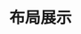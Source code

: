 # 布局展示

<div id="ex-grid-01">
  <Row>
    <i-col span="4">
      <reportlist :layout.sync="layout"></reportlist>
    </i-col>
    <i-col span="20">
      <grid-layout
            ref="gridlayout"
            :layout.sync="newlayout"
            :col-num="6"
            :row-height="150"
            :is-draggable="true"
            :is-resizable="true"
            :is-mirrored="false"
            :margin="[10, 10]"
            :use-css-transforms="true"
            :vertical-compact="true"
    >
        <!-- <component v-for="item in layout" :is="item.type" :item="item"></component> -->
        <grid-item :ref="'gi_'+item.i" v-for="item in newlayout" :key="item.i" :x="item.x" :y="item.y" :w="item.w" :h="item.h" :i="item.i" @resized="resizedEvent">
          <component :ref="item.i" :is="item.type" :item="item" :on-load-data="onLoadData"></component>
        </grid-item>
      </grid-layout>
    </i-col>
  </Row>
</div>
<style>
.vue-grid-item {
  border: solid gray 1px;
}
.ivu-card-head p {
  margin-bottom: 0px;
}
</style>
<script>
Vue.component('reportlist', {
  template: [
    '<Card title="可用报表" icon="ios-stats" :padding="0">',
      '<CellGroup @on-click="handleClick">',
          '<Cell v-for="item in layout" :name="item.i" :title="item.title" :selected="item.visiable" >',
            '<Icon v-if="item.visiable" type="md-checkmark" slot="extra"/>',
          '</Cell>',
      '</CellGroup>',
    '</Card>'
  ].join(''),
  props: ['layout'],
  methods: {
    handleClick: function(name) {
      for(var i=0, len=this.layout.length; i<len; i++) {
        if(this.layout[i].i === name) {
          var visiable = this.layout[i].visiable || false
          this.$set(this.layout[i], 'visiable', !visiable)
          if (visiable){
            this.$set(this.layout[i], 'x', 0)
            this.$set(this.layout[i], 'y', 0)
          }
          break
        }
      }
    }
  }
})
Vue.component('chartunit', {
  template: '<chart ref="chart" :options="item.options"></chart>',
  props: ['item', 'onLoadData'],
  methods: {
    resize: function(ow, oh) {
      var rect = this.$parent.calcPosition(this.item.x, this.item.y, this.item.w, this.item.h)
      var w = ow || rect.width
      var h = oh || rect.height
      this.$refs.chart.resize({width: w, height: h})
    },
    load: function(){
      var self = this
      if (this.onLoadData) {
        var callback = function (data) {
          self.$refs.chart.hideLoading()
          if (data) {
            self.$refs.chart.mergeOptions(data)
          }
        }
        this.$refs.chart.showLoading()
        this.onLoadData(this.item, callback)
      }
    }
  },
  mounted: function() {
    this.$nextTick(function(){
      this.resize()
      this.load()
    })
  }
})
Vue.component('sheetunit', {
  template: '<grid ref="grid" :data="item.options" style="margin:10px;"></grid>',
  props: ['item', 'onLoadData'],
  methods: {
    resize: function(ow, oh) {
      var w = ow || (this.$parent.$el.offsetWidth - 20)
      var h = oh || (this.$parent.$el.offsetHeight)
      this.$refs.grid.resize(w, h)
    },
    load: function(){
      var self = this
      if (this.onLoadData) {
        var callback = function (data) {
          if (data)
            self.$refs.grid.mergeOptions(data)
        }
        this.onLoadData(this.item, callback)
      }
    }
  },
  mounted: function() {
    this.resize()
    this.load()
  }
})
var chart1 = {type: 'chartunit', title: '报表1', x:0, y:0, w:6, h:2, i:"chart1", 
  sqlname:'test1',
  options:{
    title: {
        text: '图表示例',
        left: 'left'
    },
    tooltip : {
        trigger: 'axis',
        axisPointer: {
            type: 'cross',
            label: {
                backgroundColor: '#6a7985'
            }
        }
    },
    toolbox: {
        feature: {
            saveAsImage: {},
            magicType: {
                type: ['line', 'bar']
            }
        },
    },
    dataset: {
      source: [],
      demensions: ['name', {name: 'value1', displayName: '工作量'}]
    },
    xAxis: {
        type: 'category',
    },
    yAxis: {},
    series: [
      {type: 'line'}
    ]
  }
}
var chart2 = {type: 'chartunit', title: '报表2', x:0, y:0, w:6, h:2, i:"chart2", 
  sqlname:'test2',
  options:{
    legend: {},
    title: {
        text: '图表示例',
        left: 'left'
    },
    tooltip : {
        trigger: 'axis',
        axisPointer: {
            type: 'cross',
            label: {
                backgroundColor: '#6a7985'
            }
        }
    },
    toolbox: {
        feature: {
            saveAsImage: {},
            magicType: {
                type: ['line', 'bar']
            }
        },
    },
    dataset: {
      source: [],
      demensions: ['name', {name: 'value1', displayName: '工作量1'}, {name: 'value2', displayName: '工作量2'}]
    },
    xAxis: {
        type: 'category',
    },
    yAxis: {},
    series: [
      {type: 'bar'},
      {type: 'bar'}
    ]
  }
}
var sheet1 = {
  type: 'sheetunit', title: '报表3', x:0, y:0, w:6, h:2, i:"chart3", 
    sqlname:'test3',
    options: {
      nowrap: true,
      indexCol: true,
      theme: 'default',
      pagination: true,
      height: 180,
      columns: [
        {name:'name1', title:'Name1', width:100, fixed: 'left'},
        {name:'name2', title:'Name2', width: 100},
        {name:'name3', title:'Name3', width:100},
        {name:'name4', title:'Name4', align:'center', width:400, html: false},
        {name:'name5', title:'Name5', width:400},
        {name:'name6', title:'Name6', fixed: 'right'}
      ],
      param: {
        str1: "Hello World!!!",
        tree: '1'
      },
      onLoadData: function (url, param, callback) {
        self.param = param
        var data = []
        var b = (param.page - 1) * param.pageSize
        for (var i = 0; i < param.pageSize; i++) {
          var row = {id: b + i + 1, title: 'P' + param.page + '-Title-' + (i + 1)}
          for (var j = 1; j < 7; j++) {
            row['name' + j] = 'P' + param.page + '-Name-' + (i + 1) + '-' + j
          }
          data.push(row)
        }
        setTimeout( function () {
          callback(data, {total:100})
          }, 0)
      },
    }
}
var testLayout = [
    chart1,
    chart2,
    sheet1,
	];
	var ex_grid_01 = new Vue({
    el: '#ex-grid-01',
    data: {
      layout: testLayout,
    },
    computed: {
      newlayout: function (){
        var list = []
        for(var i=0, len=this.layout.length; i<len; i++) {
          this.$set(this.layout[i], 'visiable', this.layout[i].visiable || false)
          if (this.layout[i].visiable) {
            list.push(this.layout[i])
          }
        }
        return list
      }
    },
    methods: {
      resizedEvent: function(i, newH, newW, newHPx, newWPx) {
        this.$refs[i][0].resize(newWPx, newHPx)
      },
      onLoadData: function(item, callback) {
        console.log(item.sqlname)
        if (item.type === 'chartunit'){
          setTimeout(function(){
            var result = {
              dataset: {
                source: [
                  {name: 'Mon', value1: 820, value2: 240},
                  {name: 'Tue', value1: 932, value2: 340},
                  {name: 'Wed', value1: 901, value2: 640},
                  {name: 'Thu', value1: 934, value2: 840},
                  {name: 'Fri', value1: 1290, value2: 340},
                  {name: 'Sat', value1: 1330, value2: 540},
                  {name: 'Sun', value1: 1320, value2: 720},
                ]
              } 
            }
            callback(result)
          }, 2000)
        }
        else {
          callback()
        }
      }
    }
	});
  </script>